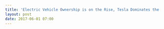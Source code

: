 ```yaml
---
title: 'Electric Vehicle Ownership is on the Rise, Tesla Dominates the Market '
layout: post
date: 2017-06-01 07:00
---
```

